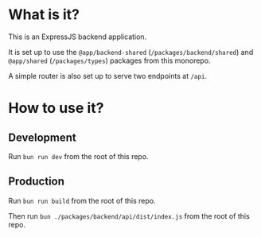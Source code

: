 # What is it?

This is an ExpressJS backend application.

It is set up to use the `@app/backend-shared` (`/packages/backend/shared`) and `@app/shared` (`/packages/types`) packages from this monorepo.

A simple router is also set up to serve two endpoints at `/api`.

# How to use it?

## Development

Run `bun run dev` from the root of this repo.

## Production

Run `bun run build` from the root of this repo.

Then run `bun ./packages/backend/api/dist/index.js` from the root of this repo.
